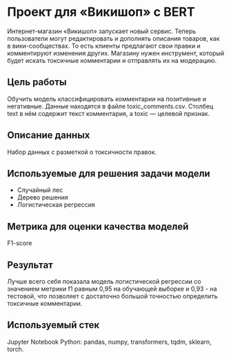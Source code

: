 # Проект для «Викишоп» c BERT
Интернет-магазин «Викишоп» запускает новый сервис. Теперь пользователи могут редактировать и дополнять описания товаров, как в вики-сообществах. То есть клиенты предлагают свои правки и комментируют изменения других. Магазину нужен инструмент, который будет искать токсичные комментарии и отправлять их на модерацию.

## Цель работы
Обучить модель классифицировать комментарии на позитивные и негативные. Данные находятся в файле toxic_comments.csv. Столбец text в нём содержит текст комментария, а toxic — целевой признак.

## Описание данных
Набор данных с разметкой о токсичности правок.

## Используемые для решения задачи модели
* Случайный лес
* Дерево решения
* Логистическая регрессия

## Метрика для оценки качества моделей
F1-score

## Результат
Лучше всего себя показала модель логистической регрессии со значением метрики f1 равным 0,95 на обучающей выборке и 0,93 - на тестовой, что позволяет с достаточно большой точностью определить токсичные комментарии.

## Используемый стек
Jupyter Notebook Python: pandas, numpy, transformers, tqdm, sklearn, torch.

